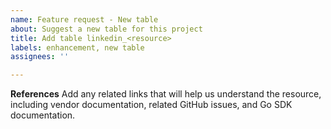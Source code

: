 ```yaml
---
name: Feature request - New table
about: Suggest a new table for this project
title: Add table linkedin_<resource>
labels: enhancement, new table
assignees: ''

---
```


**References**
Add any related links that will help us understand the resource, including vendor documentation, related GitHub issues, and Go SDK documentation.
